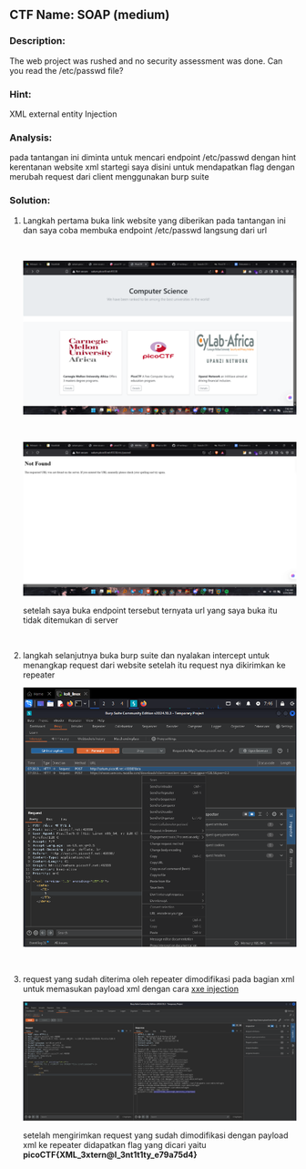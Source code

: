 ﻿##  CTF Name:  SOAP (medium)

### Description:
The web project was rushed and no security assessment was done. Can you read the /etc/passwd file?

### Hint:
XML external entity Injection

### Analysis:
pada tantangan ini diminta untuk mencari endpoint /etc/passwd dengan hint kerentanan website xml startegi saya disini untuk mendapatkan flag dengan merubah request dari client menggunakan burp suite

### Solution:
1. Langkah pertama buka link website yang diberikan pada tantangan ini dan saya coba membuka endpoint /etc/passwd langsung dari url
	
	<br>

	![f](./documentation/Screenshot%20(403).png)

	<br>
	
	![f](./documentation/Screenshot%20(402).png)

	setelah saya buka endpoint tersebut ternyata url yang saya buka itu tidak ditemukan di server

	<br>
	
2. langkah selanjutnya buka burp suite dan nyalakan intercept untuk menangkap request dari website setelah itu request nya dikirimkan ke repeater

	![f](./documentation/Screenshot%202025-02-23%20074638.png)

	<br>

3. request yang sudah diterima oleh repeater dimodifikasi pada bagian xml untuk memasukan payload xml dengan cara [xxe injection](https://portswigger.net/web-security/xxe)

	![f](./documentation/Screenshot%202025-02-23%20075552.png)

	setelah mengirimkan request yang sudah dimodifikasi dengan payload xml ke repeater didapatkan flag yang dicari yaitu **picoCTF{XML_3xtern@l_3nt1t1ty_e79a75d4}**

